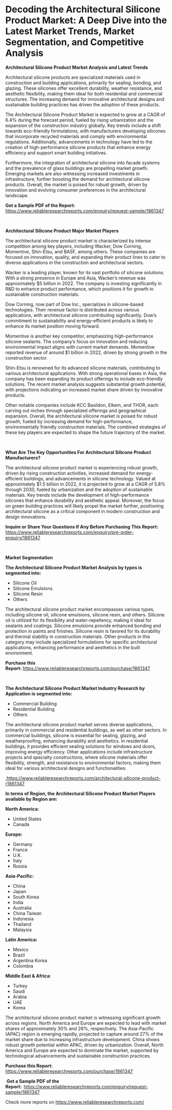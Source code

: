 <p><h1>Decoding the Architectural Silicone Product Market: A Deep Dive into the Latest Market Trends, Market Segmentation, and Competitive Analysis</h1></p><p><strong>Architectural Silicone Product Market Analysis and Latest Trends</strong></p>
<p><p>Architectural silicone products are specialized materials used in construction and building applications, primarily for sealing, bonding, and glazing. These silicones offer excellent durability, weather resistance, and aesthetic flexibility, making them ideal for both residential and commercial structures. The increasing demand for innovative architectural designs and sustainable building practices has driven the adoption of these products.</p><p>The Architectural Silicone Product Market is expected to grow at a CAGR of 6.4% during the forecast period, fueled by rising urbanization and the expansion of the construction industry globally. Key trends include a shift towards eco-friendly formulations, with manufacturers developing silicones that incorporate recycled materials and comply with environmental regulations. Additionally, advancements in technology have led to the creation of high-performance silicone products that enhance energy efficiency and support smart building initiatives.</p><p>Furthermore, the integration of architectural silicone into facade systems and the prevalence of glass buildings are propelling market growth. Emerging markets are also witnessing increased investments in infrastructure, further boosting the demand for architectural silicone products. Overall, the market is poised for robust growth, driven by innovation and evolving consumer preferences in the architectural landscape.</p></p>
<p><strong>Get a Sample PDF of the Report:&nbsp;</strong> <a href="https://www.reliableresearchreports.com/enquiry/request-sample/1861347?utm_campaign=3349&utm_medium=2&utm_source=Github&utm_content=ia&utm_term=03042025&utm_id=architectural-silicone-product">https://www.reliableresearchreports.com/enquiry/request-sample/1861347</a></p>
<p>&nbsp;</p>
<p><strong>Architectural Silicone Product Major Market Players</strong></p>
<p><p>The architectural silicone product market is characterized by intense competition among key players, including Wacker, Dow Corning, Momentive, Shin-Etsu, and BASF, among others. These companies are focused on innovation, quality, and expanding their product lines to cater to diverse applications in the construction and architectural sectors.</p><p>Wacker is a leading player, known for its vast portfolio of silicone solutions. With a strong presence in Europe and Asia, Wacker’s revenue was approximately $5 billion in 2022. The company is investing significantly in R&D to enhance product performance, which positions it for growth in sustainable construction materials.</p><p>Dow Corning, now part of Dow Inc., specializes in silicone-based technologies. Their revenue factor is distributed across various applications, with architectural silicone contributing significantly. Dow’s commitment to sustainability and energy-efficient products is likely to enhance its market position moving forward.</p><p>Momentive is another key competitor, emphasizing high-performance silicone sealants. The company’s focus on innovation and reducing environmental impact aligns with current market demands. Momentive reported revenue of around $1 billion in 2022, driven by strong growth in the construction sector.</p><p>Shin-Etsu is renowned for its advanced silicone materials, contributing to various architectural applications. With strong operational bases in Asia, the company has been expanding its product offerings to include eco-friendly solutions. The recent market analysis suggests substantial growth potential, with projections indicating an increased market share driven by innovative products.</p><p>Other notable companies include KCC Basildon, Elkem, and THOR, each carving out niches through specialized offerings and geographical expansion. Overall, the architectural silicone market is poised for robust growth, fueled by increasing demand for high-performance, environmentally friendly construction materials. The combined strategies of these key players are expected to shape the future trajectory of the market.</p></p>
<p>&nbsp;</p>
<p><strong>What Are The Key Opportunities For Architectural Silicone Product Manufacturers?</strong></p>
<p><p>The architectural silicone product market is experiencing robust growth, driven by rising construction activities, increased demand for energy-efficient buildings, and advancements in silicone technology. Valued at approximately $1.5 billion in 2022, it is projected to grow at a CAGR of 5.8% through 2030, fueled by urbanization and the adoption of sustainable materials. Key trends include the development of high-performance silicones that enhance durability and aesthetic appeal. Moreover, the focus on green building practices will likely propel the market further, positioning architectural silicone as a critical component in modern construction and design innovations.</p></p>
<p><strong>Inquire or Share Your Questions If Any Before Purchasing This Report:</strong> <a href="https://www.reliableresearchreports.com/enquiry/pre-order-enquiry/1861347?utm_campaign=3349&utm_medium=2&utm_source=Github&utm_content=ia&utm_term=03042025&utm_id=architectural-silicone-product">https://www.reliableresearchreports.com/enquiry/pre-order-enquiry/1861347</a></p>
<p>&nbsp;</p>
<p><strong>Market Segmentation</strong></p>
<p><strong>The Architectural Silicone Product Market Analysis by types is segmented into:</strong></p>
<p><ul><li>Silicone Oil</li><li>Silicone Emulsions</li><li>Silicone Resin</li><li>Others</li></ul></p>
<p><p>The architectural silicone product market encompasses various types, including silicone oil, silicone emulsions, silicone resin, and others. Silicone oil is utilized for its flexibility and water-repellency, making it ideal for sealants and coatings. Silicone emulsions provide enhanced bonding and protection in paints and finishes. Silicone resin is favored for its durability and thermal stability in construction materials. Other products in this category may include specialized formulations for specific architectural applications, enhancing performance and aesthetics in the built environment.</p></p>
<p><strong>Purchase this Report:&nbsp;</strong><a href="https://www.reliableresearchreports.com/purchase/1861347?utm_campaign=3349&utm_medium=2&utm_source=Github&utm_content=ia&utm_term=03042025&utm_id=architectural-silicone-product">https://www.reliableresearchreports.com/purchase/1861347</a></p>
<p>&nbsp;</p>
<p><strong>The Architectural Silicone Product Market Industry Research by Application is segmented into:</strong></p>
<p><ul><li>Commercial Building</li><li>Residential Building</li><li>Others</li></ul></p>
<p><p>The architectural silicone product market serves diverse applications, primarily in commercial and residential buildings, as well as other sectors. In commercial buildings, silicone is essential for sealing, glazing, and weatherproofing, enhancing durability and aesthetics. In residential buildings, it provides efficient sealing solutions for windows and doors, improving energy efficiency. Other applications include infrastructure projects and specialty constructions, where silicone materials offer flexibility, strength, and resistance to environmental factors, making them ideal for various architectural designs and functionalities.</p></p>
<p><a href="https://www.reliableresearchreports.com/architectural-silicone-product-r1861347?utm_campaign=3349&utm_medium=2&utm_source=Github&utm_content=ia&utm_term=03042025&utm_id=architectural-silicone-product">&nbsp;https://www.reliableresearchreports.com/architectural-silicone-product-r1861347</a></p>
<p><strong>In terms of Region, the Architectural Silicone Product Market Players available by Region are:</strong></p>
<p>
    <p> <strong> North America: </strong>
        <ul>
            <li>United States</li>
            <li>Canada</li>
        </ul>
        </p> 
    <p> <strong> Europe: </strong>
        <ul>
            <li>Germany</li>
            <li>France</li>
            <li>U.K.</li>
            <li>Italy</li>
            <li>Russia</li>
        </ul>
        </p> 
    <p> <strong> Asia-Pacific: </strong>
        <ul>
            <li>China</li>
            <li>Japan</li>
            <li>South Korea</li>
            <li>India</li>
            <li>Australia</li>
            <li>China Taiwan</li>
            <li>Indonesia</li>
            <li>Thailand</li>
            <li>Malaysia</li>
        </ul>
        </p> 
    <p> <strong> Latin America: </strong>
        <ul>
            <li>Mexico</li>
            <li>Brazil</li>
            <li>Argentina Korea</li>
            <li>Colombia</li>
        </ul>
        </p> 
    <p> <strong> Middle East & Africa: </strong>
        <ul>
            <li>Turkey</li>
            <li>Saudi</li>
            <li>Arabia</li>
            <li>UAE</li>
            <li>Korea</li>
        </ul>
    </p>
    </p>
<p><p>The architectural silicone product market is witnessing significant growth across regions. North America and Europe are expected to lead with market shares of approximately 30% and 28%, respectively. The Asia-Pacific (APAC) region is emerging rapidly, projected to capture around 27% of the market share due to increasing infrastructure development. China shows robust growth potential within APAC, driven by urbanization. Overall, North America and Europe are expected to dominate the market, supported by technological advancements and sustainable construction practices.</p></p>
<p><strong>Purchase this Report: </strong><a href="https://www.reliableresearchreports.com/purchase/1861347?utm_campaign=3349&utm_medium=2&utm_source=Github&utm_content=ia&utm_term=03042025&utm_id=architectural-silicone-product">https://www.reliableresearchreports.com/purchase/1861347</a></p>
<p>&nbsp;<strong>Get a Sample PDF of the Report:&nbsp;&nbsp;</strong><a href="https://www.reliableresearchreports.com/enquiry/request-sample/1861347?utm_campaign=3349&utm_medium=2&utm_source=Github&utm_content=ia&utm_term=03042025&utm_id=architectural-silicone-product">https://www.reliableresearchreports.com/enquiry/request-sample/1861347</a></p>
<p><strong></strong></p>
<p>Check more reports on <a href="https://www.reliableresearchreports.com/?utm_campaign=3349&utm_medium=2&utm_source=Github&utm_content=ia&utm_term=03042025&utm_id=architectural-silicone-product">https://www.reliableresearchreports.com/</a></p>